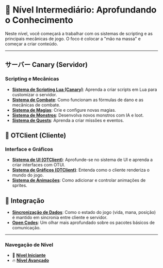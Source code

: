 # 🚀 Nível Intermediário: Aprofundando o Conhecimento

Neste nível, você começará a trabalhar com os sistemas de scripting e as principais mecânicas de jogo. O foco é colocar a "mão na massa" e começar a criar conteúdo.

---

## サーバー Canary (Servidor)

### Scripting e Mecânicas
- **[Sistema de Scripting Lua (Canary)](<../../canary_sistema_scripting.md>)**: Aprenda a criar scripts em Lua para customizar o servidor.
- **[Sistema de Combate](<../../canary_sistema_combate.md>)**: Como funcionam as fórmulas de dano e as mecânicas de combate.
- **[Sistema de Magias](<../../canary_sistema_magias.md>)**: Crie e configure novas magias.
- **[Sistema de Monstros](<../../canary_sistema_monstros.md>)**: Desenvolva novos monstros com IA e loot.
- **[Sistema de Quests](<../../canary_sistema_quests.md>)**: Aprenda a criar missões e eventos.

## 🎨 OTClient (Cliente)

### Interface e Gráficos
- **[Sistema de UI (OTClient)](<../../otclient_sistema_ui.md>)**: Aprofunde-se no sistema de UI e aprenda a criar interfaces com OTUI.
- **[Sistema de Gráficos (OTClient)](<../../otclient_sistema_graficos.md>)**: Entenda como o cliente renderiza o mundo do jogo.
- **[Sistema de Animações](<../../canary_sistema_animacoes.md>)**: Como adicionar e controlar animações de sprites.

## 🔗 Integração
- **[Sincronização de Dados](<../../integracao_sincronizacao_dados.md>)**: Como o estado do jogo (vida, mana, posição) é mantido em sincronia entre cliente e servidor.
- **[Open Codes](<../../integracao_open_codes.md>)**: Um olhar mais aprofundado sobre os pacotes básicos de comunicação.

---
### Navegação de Nível
- 🔰 **[Nível Iniciante](<./iniciante.md>)**
- 🔥 **[Nível Avançado](<./avancado.md>)**
